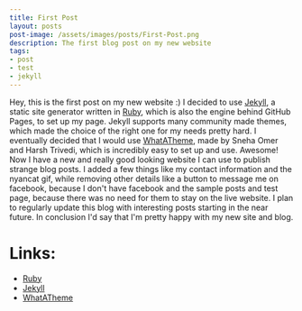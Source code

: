 ```yaml
---
title: First Post
layout: posts
post-image: /assets/images/posts/First-Post.png
description: The first blog post on my new website
tags:
- post
- test
- jekyll
---
```


Hey, this is the first post on my new website :) I decided to use [Jekyll](https://jekyllrb.com/), a static site generator written in [Ruby](https://rubyinstaller.org/downloads/), which is also the engine behind GitHub Pages, to set up my page. Jekyll supports many community made themes, which made the choice of the right one for my needs pretty hard. I eventually decided that I would use [WhatATheme](https://github.com/thedevslot/WhatATheme), made by Sneha Omer and Harsh Trivedi, which is incredibly easy to set up and use. Awesome! Now I have a new and really good looking website I can use to publish strange blog posts. I added a few things like my contact information and the nyancat gif, while removing other details like a button to message me on facebook, because I don't have facebook and the sample posts and test page, because there was no need for them to stay on the live website. I plan to regularly update this blog with interesting posts starting in the near future.
In conclusion I'd say that I'm pretty happy with my new site and blog.

# Links:
* [Ruby](https://rubyinstaller.org/downloads/)
* [Jekyll](https://jekyllrb.com/)
* [WhatATheme](https://github.com/thedevslot/WhatATheme)
